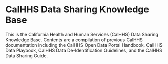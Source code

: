 # CalHHS Data Sharing Knowledge Base
This is the California Health and Human Services (CalHHS) Data Sharing Knowledge Base. Contents are a compilation of previous CalHHS documentation including the CalHHS Open Data Portal Handbook, CalHHS Data Playbook, CalHHS Data De-Identification Guidelines, and the CalHHS Data Sharing Guide.
